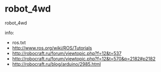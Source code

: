 robot_4wd
=========

robot_4wd

info:
* ros.txt
* http://www.ros.org/wiki/ROS/Tutorials
* http://robocraft.ru/forum/viewtopic.php?f=12&t=537
* http://robocraft.ru/forum/viewtopic.php?f=12&t=570&p=2182#p2182
* http://robocraft.ru/blog/arduino/2985.html
